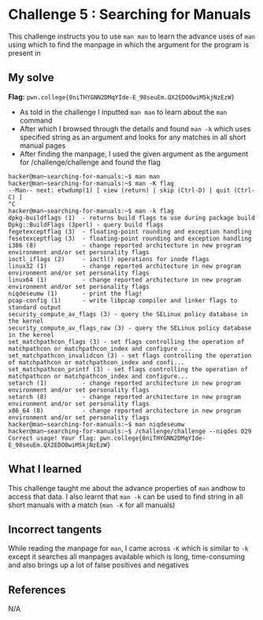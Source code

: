 # Challenge 5 : Searching for Manuals
This challenge instructs you to use `man man` to learn the advance uses of `man` using which to find the manpage in which the argument for the program is present in

## My solve
**Flag:** `pwn.college{0niTHYGNN2DMqYIde-E_98seuEm.QX2EDO0wiM5kjNzEzW}`

- As told in the challenge I inputted `man man` to learn about the `man` command
- After which I browsed through the details and found `man -k` which uses specified string as an argument and looks for any matches in all short manual pages
- After finding the manpage, I used the given argument as the argument for /challenge/challenge and found the flag
```
hacker@man~searching-for-manuals:~$ man man
hacker@man~searching-for-manuals:~$ man -K flag
--Man-- next: etwdump(1) [ view (return) | skip (Ctrl-D) | quit (Ctrl-C) ]
^C
hacker@man~searching-for-manuals:~$ man -k flag
dpkg-buildflags (1)  - returns build flags to use during package build
Dpkg::BuildFlags (3perl) - query build flags
fegetexceptflag (3)  - floating-point rounding and exception handling
fesetexceptflag (3)  - floating-point rounding and exception handling
i386 (8)             - change reported architecture in new program environment and/or set personality flags
ioctl_iflags (2)     - ioctl() operations for inode flags
linux32 (1)          - change reported architecture in new program environment and/or set personality flags
linux64 (1)          - change reported architecture in new program environment and/or set personality flags
niqdeseumw (1)       - print the flag!
pcap-config (1)      - write libpcap compiler and linker flags to standard output
security_compute_av_flags (3) - query the SELinux policy database in the kernel
security_compute_av_flags_raw (3) - query the SELinux policy database in the kernel
set_matchpathcon_flags (3) - set flags controlling the operation of matchpathcon or matchpathcon_index and configure ...
set_matchpathcon_invalidcon (3) - set flags controlling the operation of matchpathcon or matchpathcon_index and confi...
set_matchpathcon_printf (3) - set flags controlling the operation of matchpathcon or matchpathcon_index and configure...
setarch (1)          - change reported architecture in new program environment and/or set personality flags
setarch (8)          - change reported architecture in new program environment and/or set personality flags
x86_64 (8)           - change reported architecture in new program environment and/or set personality flags
hacker@man~searching-for-manuals:~$ man niqdeseumw
hacker@man~searching-for-manuals:~$ /challenge/challenge --niqdes 029
Correct usage! Your flag: pwn.college{0niTHYGNN2DMqYIde-E_98seuEm.QX2EDO0wiM5kjNzEzW}
```

## What I learned 
This challenge taught me about the advance properties of `man` andhow to access that data.
I also learnt that `man -k` can be used to find string in all short manuals with a match
(`man -K` for all manuals)

## Incorrect tangents 
While reading the manpage for `man`, I came across `-K` which is similar to `-k` except it searches all manpages available which is long, time-consuming and also brings up a lot of false positives and negatives

## References 
N/A

